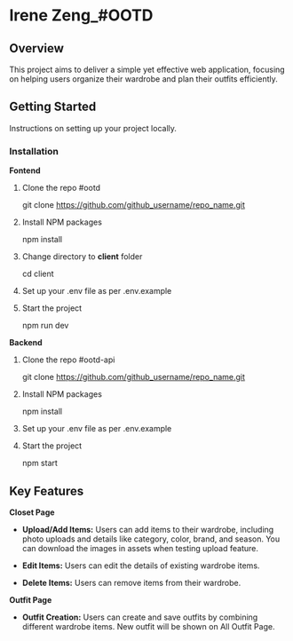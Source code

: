 # Irene Zeng_#OOTD

  

## Overview

This project aims to deliver a simple yet effective web application, focusing on helping users organize their wardrobe and plan their outfits efficiently.

##  Getting Started
Instructions on setting up your project locally. 

### Installation

**Fontend**

1.  Clone the repo #ootd
    
    git clone https://github.com/github_username/repo_name.git

2.  Install NPM packages

	npm install

3. Change directory to  **client** folder

	cd client

4. Set up your .env file as per .env.example

5. Start the project

    npm run dev

**Backend**

1.  Clone the repo #ootd-api
    
    git clone https://github.com/github_username/repo_name.git

2.  Install NPM packages

	npm install

4. Set up your .env file as per .env.example

5. Start the project

    npm start

## Key Features

**Closet Page**

-  **Upload/Add Items:** Users can add items to their wardrobe, including photo uploads and details like category, color, brand, and season. You can download the images in assets when testing upload feature.

-  **Edit Items:** Users can edit the details of existing wardrobe items.

-  **Delete Items:** Users can remove items from their wardrobe.

**Outfit Page**

-  **Outfit Creation:** Users can create and save outfits by combining different wardrobe items. New outfit will be shown on All Outfit Page.

 
